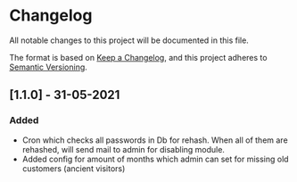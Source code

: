 # Changelog
All notable changes to this project will be documented in this file.

The format is based on [Keep a Changelog](https://keepachangelog.com/en/1.0.0/),
and this project adheres to [Semantic Versioning](https://semver.org/spec/v2.0.0.html).

## [1.1.0] - 31-05-2021
### Added
- Cron which checks all passwords in Db for rehash. When all of them are rehashed, will send mail to admin for disabling module.
- Added config for amount of months which admin can set for missing old customers (ancient visitors)

